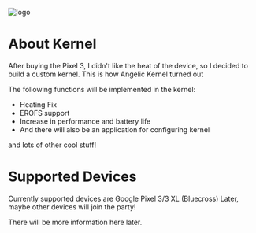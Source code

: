![logo](https://github.com/angelickernel/angelickernel/blob/main/angelic.png)

# About Kernel
After buying the Pixel 3, I didn't like the heat of the device, so I decided to build a custom kernel. This is how Angelic Kernel turned out

The following functions will be implemented in the kernel:
- Heating Fix
- EROFS support
- Increase in performance and battery life
- And there will also be an application for configuring kernel

and lots of other cool stuff!

# Supported Devices
Currently supported devices are Google Pixel 3/3 XL (Bluecross)
Later, maybe other devices will join the party!


There will be more information here later.
